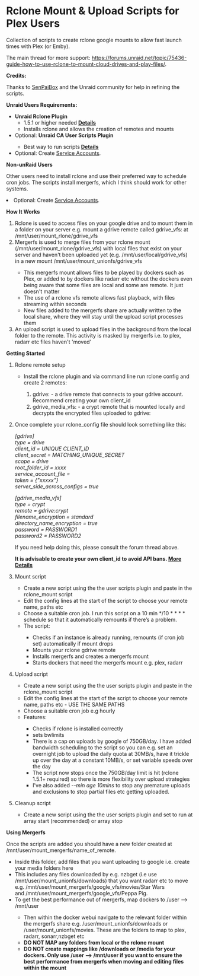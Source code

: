 # Rclone Mount & Upload Scripts for Plex Users

Collection of scripts to create rclone google mounts to allow fast launch times with Plex (or Emby).  

The main thread for more support: https://forums.unraid.net/topic/75436-guide-how-to-use-rclone-to-mount-cloud-drives-and-play-files/.

<b>Credits:</b>

Thanks to <a href="https://github.com/SenpaiBox">SenPaiBox</a> and the Unraid community for help in refining the scripts.

<b>Unraid Users Requirements:</b>
<ul>
	<li><b>Unraid Rclone Plugin</b>
		<ul>
			<li>1.5.1 or higher needed <b><a href="https://forums.unraid.net/topic/51633-plugin-rclone/">Details</a></b></li>
			<li>Installs rclone and allows the creation of remotes and mounts</li>
		</ul>
	<li>Optional: <b>Unraid CA User Scripts Plugin</b></li>
		<ul>
			<li>Best way to run scripts<b> <a href="https://forums.unraid.net/topic/48286-plugin-ca-user-scripts/">Details</a></b>
		</ul>
	<li>Optional: Create <a href="https://github.com/xyou365/AutoRclone">Service Accounts</a>.</li>
</ul>
<b>Non-unRaid Users</b>
<p/><p/>
Other users need to install rclone and use their preferred way to schedule cron jobs.  The scripts install mergerfs, which I think should work for other systems.
<p/><p/><li>Optional: Create <a href="https://github.com/xyou365/AutoRclone">Service Accounts</a>.</li>

<p/>
<b>How It Works </b>
<ol>
	<li>Rclone is used to access files on your google drive and to mount them in a folder on your server e.g. mount a gdrive remote called gdrive_vfs: at /mnt/user/mount_rlone/gdrive_vfs </li>
	<li>Mergerfs is used to merge files from your rclone mount (/mnt/user/mount_rlone/gdrive_vfs) with local files that exist on your server and haven't been uploaded yet (e.g. /mnt/user/local/gdrive_vfs) in a new mount /mnt/user/mount_unionfs/gdrive_vfs</li>
		<ul>
			<li>This mergerfs mount allows files to be played by dockers such as Plex, or added to by dockers like radarr etc without the dockers even being aware that some files are local and some are remote.  It just doesn't matter</li>
			<li>The use of a rclone vfs remote allows fast playback, with files streaming within seconds</li>
			<li>New files added to the mergerfs share are actually written to the local share, where they will stay until the upload script processes them
		</ul>
	<li>An upload script is used to upload files in the background from the local folder to the remote.  This activity is masked by mergerfs i.e. to plex, radarr etc files haven't 'moved'</li>
</ol>
<b>Getting Started </b>
<ol>
	<li>Rclone remote setup </li> 
		<ul>
			<li>Install the rclone plugin and via command line run rclone config and create 2 remotes:</li> 
				<ol>
					<li>gdrive: - a drive remote that connects to your gdrive account.  Recommend creating your own client_id</li>
					<li>gdrive_media_vfs: - a crypt remote that is mounted locally and decrypts the encrypted files uploaded to gdrive:</li>
				</ol>
		</ul>
	<p/>
	<li>Once complete your rclone_config file should look something like this:</li>
	<p/><p/><i>
[gdrive]
<br/>type = drive
<br/>client_id = UNIQUE CLIENT_ID
<br/>client_secret = MATCHING_UNIQUE_SECRET
<br/>scope = drive
<br/>root_folder_id = xxxx
<br/>service_account_file = 
<br/>token = {"xxxxx"}
<br/>server_side_across_configs = true
<p/>
[gdrive_media_vfs]
<br/>type = crypt
<br/>remote = gdrive:crypt
<br/>filename_encryption = standard
<br/>directory_name_encryption = true
<br/>password = PASSWORD1
<br/>password2 = PASSWORD2
	</i></p/>
If you need help doing this, please consult the forum thread above.
</p>
<b> It is advisable to create your own client_id to avoid API bans.  <a href="https://rclone.org/drive/#making-your-own-client-id">More Details</a></b>
<p/>
	<li>Mount script</li>
		<ul>
			<li>Create a new script using the the user scripts plugin and paste in the rclone_mount script</li>
			<li>Edit the config lines at the start of the script to choose your remote name, paths etc</li>
			<li>Choose a suitable cron job. I run this script on a 10 min */10 * * * * schedule so that it automatically remounts if there’s a problem.</li>
			<li>The script:</li>
			<ul>
				<li>Checks if an instance is already running, remounts (if cron job set) automatically if mount drops</li>
				<li>Mounts your rclone gdrive remote</li>
				<li>Installs mergerfs and creates a mergerfs mount</li>
				<li>Starts dockers that need the mergerfs mount e.g. plex, radarr</li>
			</ul>
		</ul>
	</p/>
	<li>Upload script</li>
		<ul>
			<li>Create a new script using the the user scripts plugin and paste in the rclone_mount script</li>
			<li>Edit the config lines at the start of the script to choose your remote name, paths etc - USE THE SAME PATHS</li>
			<li>Choose a suitable cron job e.g hourly</li>
			<li>Features:</li>
			<ul>
				<li>Checks if rclone is installed correctly</li>
				<li>sets bwlimits</li>
				<li>There is a cap on uploads by google of 750GB/day.  I have added bandwidth scheduling to the script so you can e.g. set an overnight job to upload the daily quota at 30MB/s, have it trickle up over the day at a constant 10MB/s, or set variable speeds over the day</li>
				<li>The script now stops once the 750GB/day limit is hit (rclone 1.5.1+ required) so there is more flexibility over upload strategies</li>
				<li>I've also added <i>--min age 10mins</i> to stop any premature uploads and exclusions to stop partial files etc getting uploaded.</li>
			</ul>
		</ul>
	</p/>
	<li>Cleanup script</li>
		<ul>
			<li>Create a new script using the the user scripts plugin and set to run at array start (recommended) or array stop</li>
		</ul>
</ol>
<p/>
<b>Using Mergerfs</b>
<p/>
Once the scripts are added you should have a new folder created at /mnt/user/mount_mergerfs/name_of_remote. 
<ul>
<li>Inside this folder, add files that you want uploading to google i.e. create your media folders here</li>
<li>This includes any files downloaded by e.g. nzbget (i.e use /mnt/user/mount_unionfs/downloads) that you want radarr etc to move e.g. /mnt/user/mount_mergerfs/google_vfs/movies/Star Wars and /mnt/user/mount_mergerfs/google_vfs/Peppa Pig.</li>
<li>To get the best performance out of mergerfs, map dockers to /user   --> /mnt/user </li>
<ul>
<li>Then within the docker webui navigate to the relevant folder within the mergerfs share e.g. /user/mount_unionfs/downloads or /user/mount_unionfs/movies. These are the folders to map to plex, radarr, sonarr,nzbget etc</li>
<li><b>DO NOT MAP any folders from local or the rclone mount</b></li>
<li><b>DO NOT create mappings like /downloads or /media for your dockers.  Only use /user --> /mnt/user if you want to ensure the best performance from mergerfs when moving and editing files within the mount</b></li>
</ul>
</ul>

